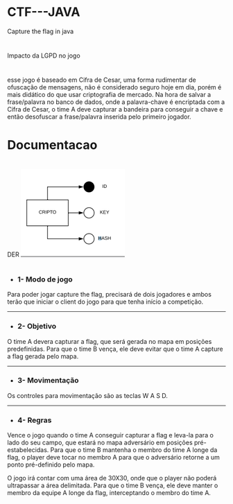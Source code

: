 # CTF---JAVA
Capture the flag in java
#
 Impacto da LGPD no jogo
#
 esse jogo é baseado em Cifra de Cesar, uma forma rudimentar de
ofuscação de mensagens, não é considerado seguro hoje em dia, porém é
mais didático do que usar criptografia de mercado. Na hora de salvar a
frase/palavra no banco de dados, onde a palavra-chave é encriptada com a
Cifra de Cesar, o time A deve capturar a bandeira para conseguir a chave e
então desofuscar a frase/palavra inserida pelo primeiro jogador.
#
# Documentacao
#
DER
![](https://github.com/fandangosgroup/CTF---JAVA/blob/master/documentacao/der.png)
#












- ### 1- Modo de jogo
 Para poder jogar capture the flag, precisará de dois jogadores e ambos terão
que iniciar o client do jogo para que tenha início a competição.

---

- ### 2- Objetivo
 O time A devera capturar a flag, que será gerada no mapa em
posições predefinidas.
 Para que o time B vença, ele deve evitar que o time A capture a flag
gerada pelo mapa.

---

- ### 3- Movimentação
Os controles para movimentação são as teclas W A S D.

---

- ### 4- Regras
 Vence o jogo quando o time A conseguir capturar a flag e leva-la para o lado
do seu campo, que estará no mapa adversário em posições pré-estabelecidas.
 Para que o time B mantenha o membro do time A longe da flag, o player
deve tocar no membro A para que o adversário retorne a um ponto pré-definido
pelo mapa.

 O jogo irá contar com uma área de 30X30, onde que o player não poderá
ultrapassar a área delimitada.
 Para que o time B vença, ele deve manter o membro da equipe A longe da
flag, interceptando o membro do time A.


